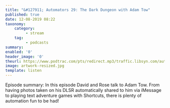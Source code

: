 ```yaml
---
title: "&#127911; Automators 29: The Dark Dungeon with Adam Tow"
published: true
date: 12-08-2019 08:22
taxonomy:
    category:
         - stream
    tag:
         - podcasts
summary:
enabled: '0'
header_image: '0'
theurl: https://www.podtrac.com/pts/redirect.mp3/traffic.libsyn.com/automatorsrelay/automators029.mp3
image: artwork-resized.jpg
template: listen
---
```

 
Episode summary: In this episode David and Rose talk to Adam Tow. From having photos taken on his DLSR automatically shared to him via iMessage to playing text adventure games with Shortcuts, there is plenty of automation fun to be had!
